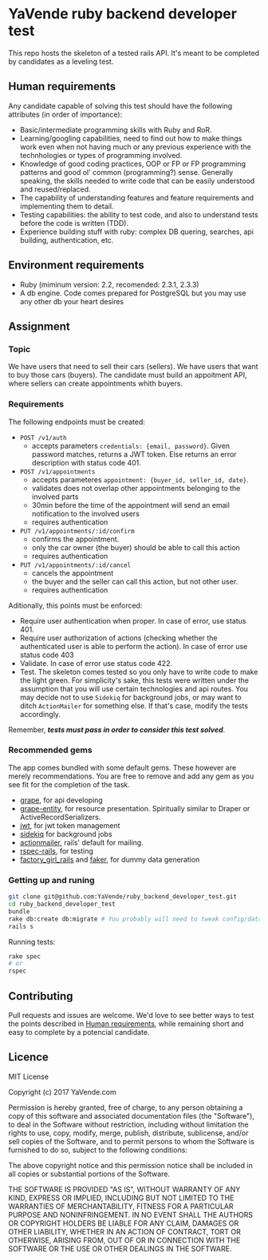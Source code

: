 # YaVende ruby backend developer test

This repo hosts the skeleton of a tested rails API.
It's meant to be completed by candidates as a leveling test.


## Human requirements

Any candidate capable of solving this test should have the following attributes (in order of importance):

- Basic/intermediate programming skills with Ruby and RoR.
- Learning/googling capabilities, need to find out how to make things work even when not having much or any previous experience with the technhologies or types of programming involved.
- Knowledge of good coding practices, OOP or FP or FP programming patterns and good ol' common (programming?) sense. Generally speaking, the skills needed to write code that can be easily understood and reused/replaced.
- The capability of understanding features and feature requirements and implementing them to detail.
- Testing capabilities: the ability to test code, and also to understand tests before the code is written (TDD).
- Experience building stuff with ruby: complex DB quering, searches, api building, authentication, etc.

## Environment requirements

- Ruby (miminum version: 2.2, recomended: 2.3.1, 2.3.3)
- A db engine. Code comes prepared for PostgreSQL but you may use any other db your heart desires

## Assignment

### Topic
We have users that need to sell their cars (sellers).
We have users that want to buy those cars (buyers).
The candidate must build an appoitment API, where sellers can create appointments whith buyers.

### Requirements

The following endpoints must be created:

- `POST /v1/auth`
  -  accepts parameters `credentials: {email, password}`. Given password matches, returns a JWT token. Else returns an error description with status code 401.
- `POST /v1/appointments`
  - accepts parameteres `appointment: {buyer_id, seller_id, date}`.
  - validates does not overlap other appointments belonging to the involved parts
  - 30min before the time of the appointment will send an email notification to the involved users
  - requires authentication
- `PUT /v1/appointments/:id/confirm`
  - confirms the appointment.
  - only the car owner (the buyer) should be able to call this action
  - requires authentication
- `PUT /v1/appointments/:id/cancel`
  - cancels the appointment
  - the buyer and the seller can call this action, but not other user.
  - requires authentication

Aditionally, this points must be enforced:

- Require user authentication when proper. In case of error, use status 401.
- Require user authorization of actions (checking whether the authenticated user is able to perform the action). In case of error use status code 403
- Validate. In case of error use status code 422.
- Test. The skeleton comes tested so you only have to write code to make the light green.
For simplicity's sake, this tests were written under the assumption that you will use certain technologies and api routes.
You may decide not to use `Sidekiq` for background jobs, or may want to ditch `ActionMailer` for something else.
If that's case, modify the tests accordingly.

Remember, ***tests must pass in order to consider this test solved***.

### Recommended gems
The app comes bundled with some default gems.
These however are merely recommendations.
You are free to remove and add any gem as you see fit for the completion of the task.

- [grape](https://github.com/ruby-grape/grape), for api developing
- [grape-entity](https://github.com/ruby-grape/grape-entity), for resource presentation. Spiritually similar to Draper or ActiveRecordSerializers.
- [jwt](https://github.com/jwt/ruby-jwt), for jwt token management
- [sidekiq](https://github.com/mperham/sidekiq) for background jobs
- [actionmailer](https://github.com/rails/rails/tree/master/actionmailer), rails' default for mailing.
- [rspec-rails](https://github.com/rspec/rspec-rails), for testing
- [factory_girl_rails](https://github.com/thoughtbot/factory_girl_rails) and [faker](https://github.com/stympy/faker), for dummy data generation

### Getting up and runing

~~~bash
git clone git@github.com:YaVende/ruby_backend_developer_test.git
cd ruby_backend_developer_test
bundle
rake db:create db:migrate # You probably will need to tweak config/database.yml
rails s
~~~
Running tests:
~~~bash
rake spec
# or
rspec
~~~

## Contributing
Pull requests and issues are welcome.
We'd love to see better ways to test the points described in [Human requirements](#human-requirements), while remaining short and easy to complete by a potencial candidate.

## Licence

MIT License

Copyright (c) 2017 YaVende.com

Permission is hereby granted, free of charge, to any person obtaining a copy
of this software and associated documentation files (the "Software"), to deal
in the Software without restriction, including without limitation the rights
to use, copy, modify, merge, publish, distribute, sublicense, and/or sell
copies of the Software, and to permit persons to whom the Software is
furnished to do so, subject to the following conditions:

The above copyright notice and this permission notice shall be included in all
copies or substantial portions of the Software.

THE SOFTWARE IS PROVIDED "AS IS", WITHOUT WARRANTY OF ANY KIND, EXPRESS OR
IMPLIED, INCLUDING BUT NOT LIMITED TO THE WARRANTIES OF MERCHANTABILITY,
FITNESS FOR A PARTICULAR PURPOSE AND NONINFRINGEMENT. IN NO EVENT SHALL THE
AUTHORS OR COPYRIGHT HOLDERS BE LIABLE FOR ANY CLAIM, DAMAGES OR OTHER
LIABILITY, WHETHER IN AN ACTION OF CONTRACT, TORT OR OTHERWISE, ARISING FROM,
OUT OF OR IN CONNECTION WITH THE SOFTWARE OR THE USE OR OTHER DEALINGS IN THE
SOFTWARE.
